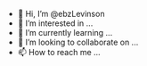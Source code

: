 - 👋 Hi, I’m @ebzLevinson
- 👀 I’m interested in ...
- 🌱 I’m currently learning ...
- 💞️ I’m looking to collaborate on ...
- 📫 How to reach me ...

<!---
ebzLevinson/ebzLevinson is a ✨ special ✨ repository because its `README.md` (this file) appears on your GitHub profile.
You can click the Preview link to take a look at your changes.
--->
